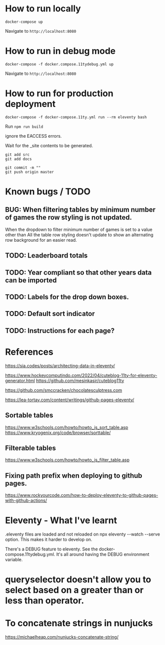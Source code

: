 # How to run locally

`docker-compose up`

Navigate to `http://localhost:8080`

# How to run in debug mode

`docker-compose -f docker.compose.11tydebug.yml up`

Navigate to `http://localhost:8080`

# How to run for production deployment

`docker-compose -f docker-compose.11ty.yml run --rm eleventy bash`

Run `npm run build`

ignore the EACCESS errors.

Wait for the _site contents to be generated.

```
git add src
git add docs

git commit -m ""
git push origin master
```

# Known bugs / TODO

## BUG: When filtering tables by minimum number of games the row styling is not updated.

When the dropdown to filter minimum number of games is set to a value other than All the table row styling doesn't update to show an alternating row background for an easier read.

## TODO: Leaderboard totals

## TODO: Year compliant so that other years data can be imported

## TODO: Labels for the drop down boxes.

## TODO: Default sort indicator

## TODO: Instructions for each page?

# References

https://sia.codes/posts/architecting-data-in-eleventy/


https://www.hockeycomputindo.com/2022/04/cuteblog-11ty-for-eleventy-generator.html
https://github.com/mesinkasir/cuteblog11ty



https://github.com/smccracken/chocolatesculptress.com

https://lea-tortay.com/content/writings/github-pages-eleventy/

## Sortable tables

https://www.w3schools.com/howto/howto_js_sort_table.asp
https://www.kryogenix.org/code/browser/sorttable/

## Filterable tables

https://www.w3schools.com/howto/howto_js_filter_table.asp

## Fixing path prefix when deploying to github pages.

https://www.rockyourcode.com/how-to-deploy-eleventy-to-github-pages-with-github-actions/


# Eleventy - What I've learnt

.eleventy files are loaded and not reloaded on npx eleventy --watch --serve option. This makes it harder to develop on.

There's a DEBUG feature to eleventy. See the docker-compose.11tydebug.yml. It's all around having the DEBUG environment variable.

# queryselector doesn't allow you to select based on a greater than or less than operator.

# To concatenate strings in nunjucks

https://michaelheap.com/nunjucks-concatenate-string/